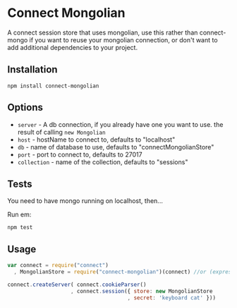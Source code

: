Connect Mongolian
=================

  A connect session store that uses mongolian, use this
rather than connect-mongo if you want to reuse your
mongolian connection, or don't want to add additional
dependencies to your project.

Installation
------------

```
npm install connect-mongolian
```

Options
-------

  * `server` - A db connection, if you already have one you want to use.
the result of calling `new Mongolian`
  * `host` - hostName to connect to, defaults to "localhost"
  * `db` - name of database to use, defaults to "connectMongolianStore"
  * `port` - port to connect to, defaults to 27017
  * `collection` - name of the collection, defaults to "sessions"

Tests
-----
  You need to have mongo running on localhost, then...

  Run em:

```
npm test
```
 
Usage
-----

```javascript
var connect = require("connect")
  , MongolianStore = require("connect-mongolian")(connect) //or (express) if you're using express

connect.createServer( connect.cookieParser()
                    , connect.session({ store: new MongolianStore
                                      , secret: 'keyboard cat' }))
```
